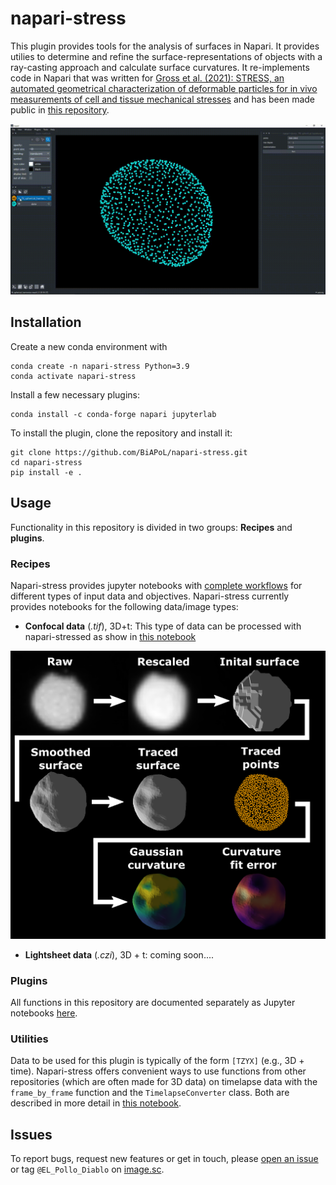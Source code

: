 # napari-stress

This plugin provides tools for the analysis of surfaces in Napari. It provides utilies to determine and refine the surface-representations of objects with a ray-casting approach and calculate surface curvatures. It re-implements code in Napari that was written for [Gross et al. (2021): STRESS, an automated geometrical characterization of deformable particles for in vivo measurements of cell and tissue mechanical stresses](https://www.biorxiv.org/content/10.1101/2021.03.26.437148v1) and has been made public in [this repository](https://github.com/campaslab/STRESS).

![](./docs/imgs/functions/spherical_harmonics.gif)

## Installation

Create a new conda environment with

```
conda create -n napari-stress Python=3.9
conda activate napari-stress
```

Install a few necessary plugins:

```
conda install -c conda-forge napari jupyterlab
```

To install the plugin, clone the repository and install it:

```
git clone https://github.com/BiAPoL/napari-stress.git
cd napari-stress
pip install -e .
```

## Usage

Functionality in this repository is divided in two groups: **Recipes** and **plugins**.

### Recipes

Napari-stress provides jupyter notebooks with [complete workflows](./docs/notebooks/recipes) for different types of input data and objectives. Napari-stress currently provides notebooks for the following data/image types:

* **Confocal data** (*.tif*), 3D+t: This type of data can be processed with napari-stressed as show in [this notebook](./docs/notebooks/recipes/Process_confocal.ipynb)

![](./docs/imgs/confocal/workflow.png)


* **Lightsheet data** (*.czi*), 3D + t: coming soon....

### Plugins

All functions in this repository are documented separately as Jupyter notebooks [here](./docs/notebooks/demo). 


### Utilities

Data to be used for this plugin is typically of the form `[TZYX]` (e.g., 3D + time). Napari-stress offers convenient ways to use functions from other repositories (which are often made for 3D data) on timelapse data with the `frame_by_frame` function and the `TimelapseConverter` class. Both are described in more detail in [this notebook](https://github.com/BiAPoL/napari-stress/blob/main/docs/notebooks/demo/demo_timelapse_processing.ipynb).


## Issues

To report bugs, request new features or get in touch, please [open an issue](https://github.com/BiAPoL/napari-stress/issues) or tag `@EL_Pollo_Diablo` on [image.sc](https://forum.image.sc/).


